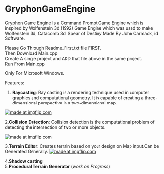 # GryphonGameEngine
Gryphon Game Engine Is a Command Prompt Game Engine which is inspired by Wolfenstein 3d (1992) Game Engine which was used to make Wolfenstein 3d, Catacomb 3d, Spear of Destiny  Made By John Carmack, id Software.

Please Go Through Readme_First.txt file FIRST.                    
Then Download Main.cpp               
Create A single project and ADD that file above in the same project.             
Run From Main.cpp  

Only For Microsoft Windows.

Features:
1. **Raycasting**:
                Ray casting is a rendering technique used in computer graphics and computational geometry. It is capable of creating a three-dimensional perspective in a two-dimensional map.

<a href="https://imgflip.com/gif/378h1q"><img src="https://i.imgflip.com/378h1q.gif" title="made at imgflip.com"/></a>

2.**Collision Detection**:
                 Collision detection is the computational problem of detecting the intersection of two or more objects.
                 
 <a href="https://imgflip.com/gif/378i14"><img src="https://i.imgflip.com/378i14.gif" title="made at imgflip.com"/></a>
 
 3.**Terrain Editor**:
                    Creates terrain based on your design on Map input.Can be Generated Generally.
   <a href="https://imgflip.com/gif/378iam"><img src="https://i.imgflip.com/378iam.gif" title="made at imgflip.com"/></a>
   
  4.**Shadow casting**  
  5.**Procedural Terrain Generator**
  (*work on Progress*)
